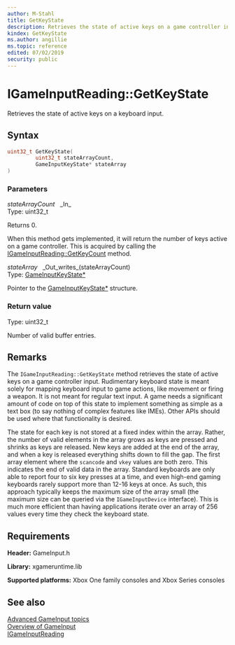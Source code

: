 ```yaml
---
author: M-Stahl
title: GetKeyState
description: Retrieves the state of active keys on a game controller input.
kindex: GetKeyState
ms.author: angillie
ms.topic: reference
edited: 07/02/2019
security: public
---
```


# IGameInputReading::GetKeyState  

Retrieves the state of active keys on a keyboard input.  

## Syntax  
  
```cpp
uint32_t GetKeyState(  
         uint32_t stateArrayCount,  
         GameInputKeyState* stateArray  
)  
```  
  
### Parameters  
  
*stateArrayCount* &nbsp;&nbsp;\_In\_  
Type: uint32_t  


Returns 0.

When this method gets implemented, it will return  the number of keys active on a game controller. This is acquired by calling the [IGameInputReading::GetKeyCount](igameinputreading_getkeycount.md) method.

*stateArray* &nbsp;&nbsp;\_Out\_writes\_(stateArrayCount)  
Type: [GameInputKeyState*](../../../structs/gameinputkeystate.md)  

  
Pointer to the [GameInputKeyState*](../../../structs/gameinputkeystate.md) structure.  

  
### Return value  

Type: uint32_t
  
Number of valid buffer entries.  
  
## Remarks  
  
The ``IGameInputReading::GetKeyState`` method retrieves the state of active keys on a game controller input. Rudimentary keyboard state is meant solely for mapping keyboard input to game actions, like movement or firing a weapon. It is not meant for regular text input. A game needs a significant amount of code on top of this state to implement something as simple as a text box (to say nothing of complex features like IMEs). Other APIs should be used where that functionality is desired. 

The state for each key is not stored at a fixed index within the array. Rather, the number of valid elements in the array grows as keys are pressed and shrinks as keys are released. New keys are added at the end of the array, and when a key is released everything shifts down to fill the gap. The first array element where the ``scancode`` and ``vkey`` values are both zero. This indicates the end of valid data in the array. Standard keyboards are only able to report four to six key presses at a time, and even high-end gaming keyboards rarely support more than 12-16 keys at once. As such, this approach typically keeps the maximum size of the array small (the maximum size can be queried via the ``IGameInputDevice`` interface). This is much more efficient than having applications iterate over an array of 256 values every time they check the keyboard state.
   
  
## Requirements  
  
**Header:** GameInput.h
  
**Library:** xgameruntime.lib
  
**Supported platforms:** Xbox One family consoles and Xbox Series consoles  
  
## See also  

 
[Advanced GameInput topics](../../../../../../input/advanced/input-advanced-topics.md)  
[Overview of GameInput](../../../../../../input/overviews/input-overview.md)   
[IGameInputReading](../igameinputreading.md)  
  
  